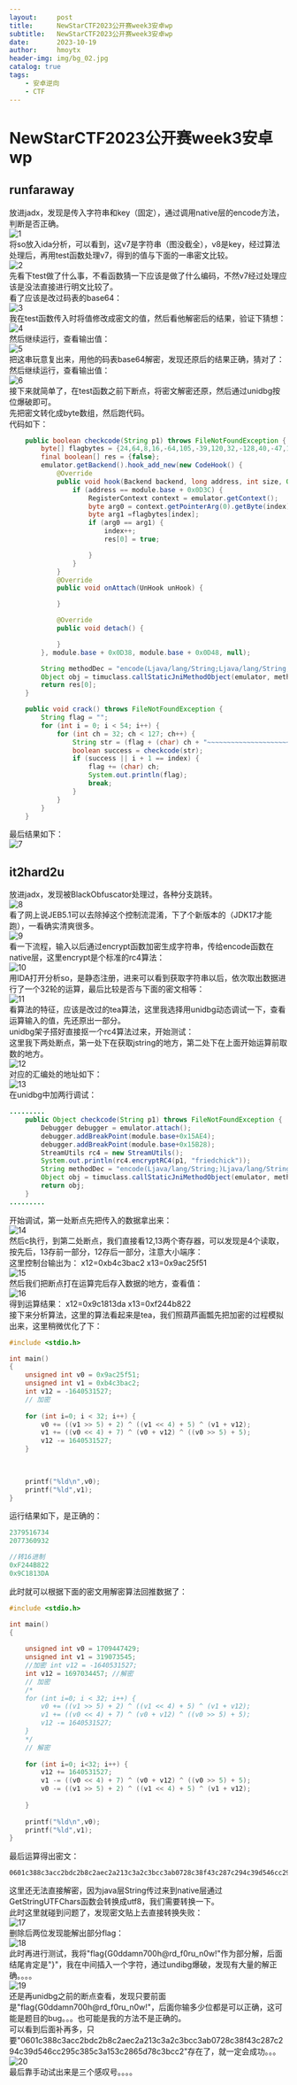 ```yaml
---
layout:     post
title:      NewStarCTF2023公开赛week3安卓wp
subtitle:   NewStarCTF2023公开赛week3安卓wp
date:       2023-10-19
author:     hmoytx
header-img: img/bg_02.jpg
catalog: true
tags:
    - 安卓逆向
    - CTF
---
```

#  NewStarCTF2023公开赛week3安卓wp

## runfaraway
放进jadx，发现是传入字符串和key（固定），通过调用native层的encode方法，判断是否正确。  
![1](/img/231019_1_jadx.png)    
将so放入ida分析，可以看到，这v7是字符串（图没截全），v8是key，经过算法处理后，再用test函数处理v7，得到的值与下面的一串密文比较。   
![2](/img/231019_1_cipher.png)    
先看下test做了什么事，不看函数猜一下应该是做了什么编码，不然v7经过处理应该是没法直接进行明文比较了。   
看了应该是改过码表的base64：  
![3](/img/231019_1_base64.png)      
我在test函数传入时将值修改成密文的值，然后看他解密后的结果，验证下猜想：  
![4](/img/231019_1_change.png)    
然后继续运行，查看输出值：  
![5](/img/231019_1_cipher1.png)    
把这串玩意复出来，用他的码表base64解密，发现还原后的结果正确，猜对了：  
然后继续运行，查看输出值：  
![6](/img/231019_1_base64right.png)    
接下来就简单了，在test函数之前下断点，将密文解密还原，然后通过unidbg按位爆破即可。  
先把密文转化成byte数组，然后跑代码。   
代码如下：   
```java
    public boolean checkcode(String p1) throws FileNotFoundException {
        byte[] flagbytes = {24,64,8,16,-64,105,-39,120,32,-128,40,-47,120,8,-70,-94,-78,8,88,112,-31,40,-72,24,-70,-86,-102,-80,16,0,64,0,32,112,8,96,48,88,-78,-96,32,-39,-96,104,80,-72,-39,112,-80,-39,-104,-86,-30,-56};
        final boolean[] res = {false};
        emulator.getBackend().hook_add_new(new CodeHook() {
            @Override
            public void hook(Backend backend, long address, int size, Object user) {
                if (address == module.base + 0x0D3C) {
                    RegisterContext context = emulator.getContext();
                    byte arg0 = context.getPointerArg(0).getByte(index);
                    byte arg1 =flagbytes[index];
                    if (arg0 == arg1) {
                        index++;
                        res[0] = true;

                    }
                }
            }
            @Override
            public void onAttach(UnHook unHook) {

            }

            @Override
            public void detach() {

            }
        }, module.base + 0x0D38, module.base + 0x0D48, null);

        String methodDec = "encode(Ljava/lang/String;Ljava/lang/String;)Ljava/lang/String";
        Object obj = timuclass.callStaticJniMethodObject(emulator, methodDec, p1, "deadbeef");
        return res[0];
    }

    public void crack() throws FileNotFoundException {
        String flag = "";
        for (int i = 0; i < 54; i++) {
            for (int ch = 32; ch < 127; ch++) {
                String str = (flag + (char) ch + "~~~~~~~~~~~~~~~~~~~~~~~~~~~~~~~~~~~~~~~~~~~~~~~~~~~~~~~~~~~~~~~~~~~~~~~~~~~~~~~~~~~~~~~~~~~~~~~~").substring(0, 54);
                boolean success = checkcode(str);
                if (success || i + 1 == index) {
                    flag += (char) ch;
                    System.out.println(flag);
                    break;
                }
            }
        }
    }
```
 最后结果如下：   
 ![7](/img/231019_1_flag.png)    


## it2hard2u
放进jadx，发现被BlackObfuscator处理过，各种分支跳转。   
![8](/img/231019_2_jadx.png)     
看了网上说JEB5.1可以去除掉这个控制流混淆，下了个新版本的（JDK17才能跑），一看确实清爽很多。  
![9](/img/231019_2_jeb.png)     
看一下流程，输入以后通过encrypt函数加密生成字符串，传给encode函数在native层，这里encrypt是个标准的rc4算法：  
![10](/img/231019_2_rc4.png)   
用IDA打开分析so，是静态注册，进来可以看到获取字符串以后，依次取出数据进行了一个32轮的运算，最后比较是否与下面的密文相等：  
![11](/img/231019_2_idaso.png)     
看算法的特征，应该是改过的tea算法，这里我选择用unidbg动态调试一下，查看运算输入的值，先还原出一部分。  
unidbg架子搭好直接抠一个rc4算法过来，开始测试：   
这里我下两处断点，第一处下在获取jstring的地方，第二处下在上面开始运算前取数的地方。  
![12](/img/231019_2_bp1.png)  
对应的汇编处的地址如下：  
![13](/img/231019_2_bp2.png)    
在unidbg中加两行调试：   
```java
.........
    public Object checkcode(String p1) throws FileNotFoundException {
        Debugger debugger = emulator.attach();
        debugger.addBreakPoint(module.base+0x15AE4);
        debugger.addBreakPoint(module.base+0x15B28);
        StreamUtils rc4 = new StreamUtils();
        System.out.println(rc4.encryptRC4(p1, "friedchick"));
        String methodDec = "encode(Ljava/lang/String;)Ljava/lang/String";
        Object obj = timuclass.callStaticJniMethodObject(emulator, methodDec, p1, "deadbeef");
        return obj;
    }
.........
```   
开始调试，第一处断点先把传入的数据拿出来：  
![14](/img/231019_2_data1.png)     
然后c执行，到第二处断点，我们直接看12,13两个寄存器，可以发现是4个读取，按先后，13存前一部分，12存后一部分，注意大小端序：  
这里控制台输出为：  x12=0xb4c3bac2 x13=0x9ac25f51   
![15](/img/231019_2_data2.png)     
然后我们把断点打在运算完后存入数据的地方，查看值：  
![16](/img/231019_2_bp3.png)   
得到运算结果：  x12=0x9c1813da x13=0xf244b822    
接下来分析算法，这里的算法看起来是tea，我们照葫芦画瓢先把加密的过程模拟出来，这里稍微优化了下：   
```c
#include <stdio.h>

int main()
{
	unsigned int v0 = 0x9ac25f51;
	unsigned int v1 = 0xb4c3bac2;
	int v12 = -1640531527;
	// 加密
	
	for (int i=0; i < 32; i++) { 
		v0 += ((v1 >> 5) + 2) ^ ((v1 << 4) + 5) ^ (v1 + v12);
		v1 += ((v0 << 4) + 7) ^ (v0 + v12) ^ ((v0 >> 5) + 5);
		v12 -= 1640531527;
	}
	

	
	printf("%ld\n",v0);
	printf("%ld",v1);
}
```   
运行结果如下，是正确的：
```c
2379516734
2077360932

//转16进制
0xF244B822
0x9C1813DA
```  
此时就可以根据下面的密文用解密算法回推数据了：  
```c
#include <stdio.h>

int main()
{
	
	unsigned int v0 = 1709447429;
	unsigned int v1 = 319073545;
	//加密 int v12 = -1640531527;
	int v12 = 1697034457; //解密
	// 加密
	/*
	for (int i=0; i < 32; i++) { 
		v0 += ((v1 >> 5) + 2) ^ ((v1 << 4) + 5) ^ (v1 + v12);
		v1 += ((v0 << 4) + 7) ^ (v0 + v12) ^ ((v0 >> 5) + 5);
		v12 -= 1640531527;
	}
	*/
	// 解密
	
	for (int i=0; i<32; i++) { 
		v12 += 1640531527;
		v1 -= ((v0 << 4) + 7) ^ (v0 + v12) ^ ((v0 >> 5) + 5);
		v0 -= ((v1 >> 5) + 2) ^ ((v1 << 4) + 5) ^ (v1 + v12);
		
	} 
	
	printf("%ld\n",v0);
	printf("%ld",v1);
}
```    
最后运算得出密文：   
```
0601c388c3acc2bdc2b8c2aec2a213c3a2c3bcc3ab0728c38f43c287c294c39d546cc295c385c3a153c2865d78c3bcc2
```   
这里还无法直接解密，因为java层String传过来到native层通过GetStringUTFChars函数会转换成utf8，我们需要转换一下。  
此时这里就碰到问题了，发现密文贴上去直接转换失败：  
![17](/img/231019_2_error.png)    
删除后两位发现能解出部分flag：  
![18](/img/231019_2_flagless.png)    
此时再进行测试，我将"flag{G0ddamn700h@rd_f0ru_n0w!"作为部分解，后面结尾肯定是"}"，我在中间插入一个字符，通过undibg爆破，发现有大量的解正确。。。。   
![19](/img/231019_2_flagmore.png)    
还是再unidbg之前的断点查看，发现只要前面是"flag{G0ddamn700h@rd_f0ru_n0w!"，后面你输多少位都是可以正确，这可能是题目的bug。。。也可能是我的方法不是正确的。  
可以看到后面补再多，只要"0601c388c3acc2bdc2b8c2aec2a213c3a2c3bcc3ab0728c38f43c287c294c39d546cc295c385c3a153c2865d78c3bcc2"存在了，就一定会成功。。。  
![20](/img/231019_2_bug.png)    
最后靠手动试出来是三个感叹号。。。。   


